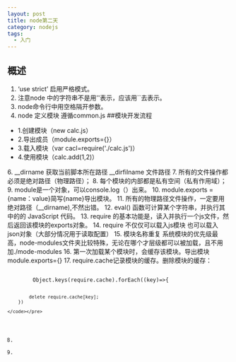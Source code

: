 ```yaml
---
layout: post
title: node第二天
category: nodejs
tags:
  - 入门
---
```

## 概述
1. ‘use strict’ 启用严格模式。
2. 注意node 中的字符串不是用''表示，应该用``去表示。
3. node命令行中用空格隔开参数。
4. node 定义模块 遵循common.js
##模块开发流程
<ul>
<li>1.创建模块（new calc.js）</li>
<li> 2.导出成员（module.exports={}）</li>
<li> 3.载入模块（var cacl=require('./calc.js')）</li>
<li> 4.使用模块（calc.add(1,2)）</li>
</ul>
6. __dirname 获取当前脚本所在路径 __dirfilname 文件路径 
7. 所有的文件操作都必须是绝对路径（物理路径）；
8. 每个模块的内部都是私有空间（私有作用域）；
9. module是一个对象，可以console.log（）出来。
10. module.exports ={name：value}简写{name}导出模块。
11. 所有的物理路径文件操作，一定要用绝对路径（__dirname),不然出错。
12. eval() 函数可计算某个字符串，并执行其中的的 JavaScript 代码。
13. require 的基本功能是，读入并执行一个js文件，然后返回该模块的exports对象。
14. require 不仅仅可以载入js模块 也可以载入json对象（大部分情况用于读取配置）
15. 模块名称重复 系统模块的优先级最高，node-modules文件夹比较特殊，无论在哪个才层级都可以被加载，且不用加./mode-modules
16. 第一次加载某个模块时，会缓存该模块。导出模块 module.exports={}
17. require.cache记录模块的缓存。删除模块的缓存：
    <pre><code>
        Object.keys(require.cache).forEach((key)=>{
            
            delete require.cache[key];
        })
    
    </code></pre>

18.
19.

